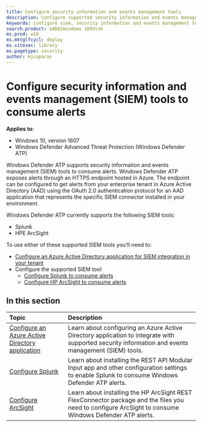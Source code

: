 ```yaml
---
title: Configure security information and events management tools
description: Configure supported security information and events management tools to receive and consume alerts.
keywords: configure siem, security information and events management tools, splunk, arcsight
search.product: eADQiWindows 10XVcnh
ms.prod: w10
ms.mktglfcycl: deploy
ms.sitesec: library
ms.pagetype: security
author: mjcaparas
---
```


# Configure security information and events management (SIEM) tools to consume alerts

**Applies to:**

- Windows 10, version 1607
- Windows Defender Advanced Threat Protection (Windows Defender ATP)

Windows Defender ATP supports security information and events management (SIEM) tools to consume alerts. Windows Defender ATP exposes alerts through an HTTPS endpoint hosted in Azure. The endpoint can be configured to get alerts from your enterprise tenant in Azure Active Directory (AAD) using the OAuth 2.0 authentication protocol for an AAD application that represents the specific SIEM connector installed in your environment.

Windows Defender ATP currently supports the following SIEM tools:

- Splunk
- HPE ArcSight

To use either of these supported SIEM tools you'll need to:

- [Configure an Azure Active Directory application for SIEM integration in your tenant](configure-aad-windows-defender-advanced-threat-protection.md)
- Configure the supported SIEM tool:
    - [Configure Splunk to consume alerts](configure-splunk-windows-defender-advanced-threat-protection.md)
    - [Configure HP ArcSight to consume alerts](configure-arcsight-windows-defender-advanced-threat-protection.md)

## In this section

Topic | Description
:---|:---
[Configure an Azure Active Directory application](configure-aad-windows-defender-advanced-threat-protection.md)| Learn about configuring an Azure Active Directory application to integrate with supported security information and events management (SIEM) tools.
 [Configure Splunk](configure-splunk-windows-defender-advanced-threat-protection.md)| Learn about installing the REST API Modular Input app and other configuration settings to enable Splunk to consume Windows Defender ATP alerts.
 [Configure ArcSight](configure-arcsight-windows-defender-advanced-threat-protection.md)| Learn about installing the HP ArcSight REST FlexConnector package and the files you need to configure ArcSight to consume Windows Defender ATP alerts.
